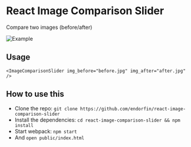 # React Image Comparison Slider

Compare two images (before/after)

![Example](https://raw.github.com/endorfin/react-image-comparison-slider/master/example.jpg)

## Usage

```
<ImageComparisonSlider img_before="before.jpg" img_after="after.jpg" />
```

## How to use this

  * Clone the repo: `git clone https://github.com/endorfin/react-image-comparison-slider`
  * Install the dependencies: `cd react-image-comparison-slider && npm install`
  * Start webpack: `npm start`
  * And `open public/index.html`
